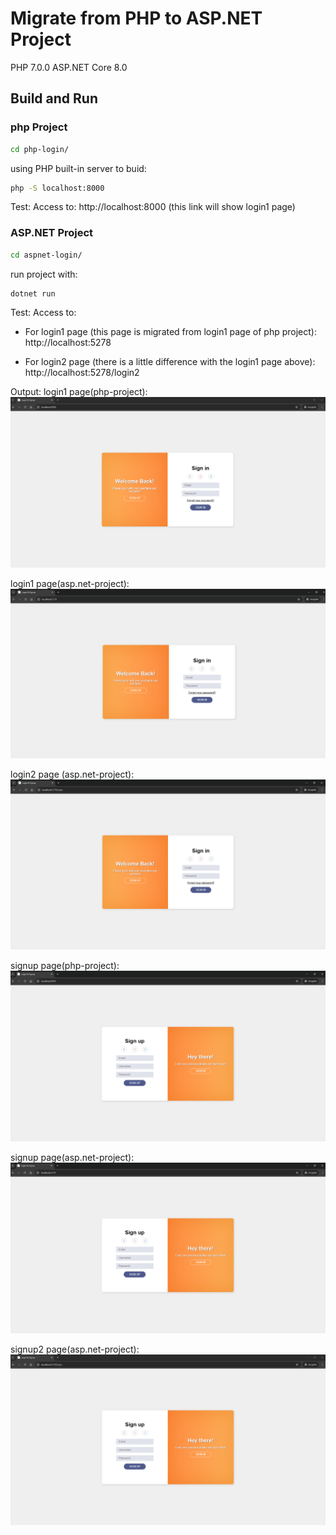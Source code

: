 # Migrate from PHP to ASP.NET Project
PHP 7.0.0
ASP.NET Core 8.0

## Build and Run
### php Project
```bash
cd php-login/
```

using PHP built-in server to buid:
```bash
php -S localhost:8000
```

Test:
Access to: http://localhost:8000
(this link will show login1 page)

### ASP.NET Project
```bash
cd aspnet-login/
```
run project with:
```bash
dotnet run
```

Test:
Access to:
- For login1 page (this page is migrated from login1 page of php project):
http://localhost:5278
 
- For login2 page (there is a little difference with the login1 page above):
http://localhost:5278/login2

Output:
login1 page(php-project):
![login1](outputs/login1-php.PNG)

login1 page(asp.net-project):
![login1](outputs/login1-aspnet.PNG)

login2 page (asp.net-project):
![login2](outputs/login2-aspnet.PNG)


signup page(php-project):
![signup](outputs/signup-php.PNG)

signup page(asp.net-project):
![signup](outputs/signup-aspnet.PNG)

signup2 page(asp.net-project):
![signup2](outputs/signup2-aspnet.PNG)